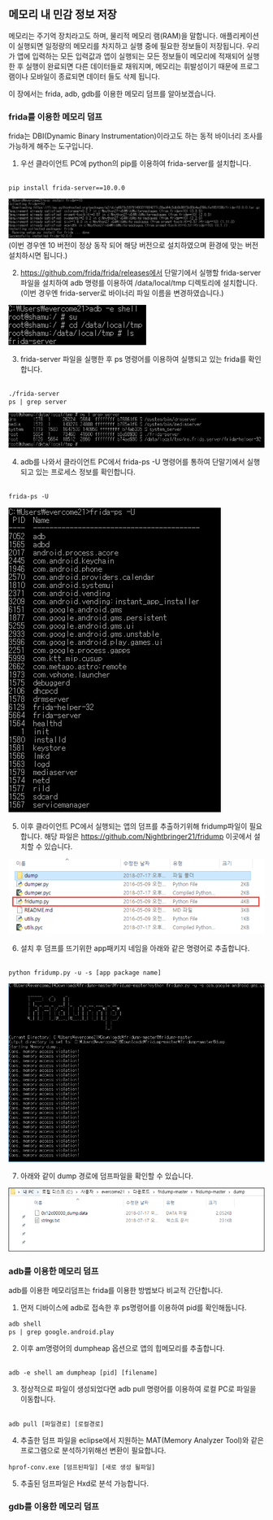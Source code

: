## 메모리 내 민감 정보 저장

메모리는 주기억 장치라고도 하며, 물리적 메모리 램(RAM)을 말합니다. 
애플리케이션이 실행되면 일정량의 메모리를 차지하고 실행 중에 필요한 정보들이 저장됩니다. 
우리가 앱에 입력하는 모든 입력값과 앱이 실행되는 모든 정보들이 메모리에 적재되어 실행한 후 실행이 완료되면 다른 데이터들로 채워지며, 
메모리는 휘발성이기 때문에 프로그램이나 모바일이 종료되면 데이터 들도 삭제 됩니다.

이 장에서는 frida, adb, gdb를 이용한 메모리 덤프를 알아보겠습니다.

### frida를 이용한 메모리 덤프
frida는 DBI(Dynamic Binary Instrumentation)이라고도 하는 동적 바이너리 조사를 가능하게 해주는 도구입니다. 

1) 우선 클라이언트 PC에 python의 pip를 이용하여 frida-server를 설치합니다.

<pre><code>
pip install frida-server==10.0.0 
</code></pre>

![frida_pip](./frida_pip.png)
(이번 경우엔 10 버전이 정상 동작 되어 해당 버전으로 설치하였으며 환경에 맞는 버전 설치하시면 됩니다.)


2)  https://github.com/frida/frida/releases에서 단말기에서 실행할 frida-server 파일을 설치하여 adb 명령를 
이용하여 /data/local/tmp 디렉토리에 설치합니다.(이번 경우엔 frida-server로 바이너리 파일 이름을 변경하였습니다.)

![frida_tmp](./frida_tmp.png)

3) frida-server 파일을 실행한 후 ps 명령어를 이용하여 실행되고 있는 frida를 확인합니다.

<pre><code>
./frida-server
ps | grep server
</code></pre>

![frida_ps](./frida_ps.png)

4) adb를 나와서 클라이언트 PC에서 frida-ps -U 명령어를 통하여 단말기에서 실행되고 있는 프로세스 정보를 확인합니다.
<pre><code>
frida-ps -U
</code></pre>

![frida_ps-u](./frida_ps-u.png)

5) 이후 클라이언트 PC에서 실행되는 앱의 덤프를 추출하기위해 fridump파일이 필요합니다. 해당 파일은 https://github.com/Nightbringer21/fridump 
이곳에서 설치할 수 있습니다.

![frida_fridump](./frida-fridump.png)

6) 설치 후 덤프를 뜨기위한 app패키지 네임을 아래와 같은 명령어로 추출합니다.
<pre><code>
python fridump.py -u -s [app package name]
</code></pre>

![frida_fridump2](./frida-fridump2.png)

7) 아래와 같이 dump 경로에 덤프파일을 확인할 수 있습니다. 

![frida_dump](./frida_dump.png)

### adb를 이용한 메모리 덤프
adb를 이용한 메모리덤프는 frida를 이용한 방법보다 비교적 간단합니다.
1) 먼저 디바이스에 adb로 접속한 후 ps명령어를 이용하여 pid를 확인해둡니다.

<pre><code>adb shell
ps | grep google.android.play
</code></pre>


2) 이후 am명령어의 dumpheap 옵션으로 앱의 힙메모리를 추출합니다.

<pre><code>
adb -e shell am dumpheap [pid] [filename]
</code></pre>


3) 정상적으로 파일이 생성되었다면 adb pull 명령어를 이용하여 로컬 PC로 파일을 이동합니다.

<pre><code>
adb pull [파일경로] [로컬경로]
</code></pre>

4) 추출한 덤프 파일을 eclipse에서 지원하는 MAT(Memory Analyzer Tool)와 같은 프로그램으로 분석하기위해선 변환이 필요합니다.
<pre><code>hprof-conv.exe [덤프된파일] [새로 생성 될파일]
</code></pre>

5) 추출된 덤프파일은 Hxd로 분석 가능합니다.

### gdb를 이용한 메모리 덤프
